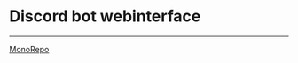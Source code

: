 # Discord bot webinterface

---

[MonoRepo](https://dev.to/alexeagleson/how-to-create-a-node-and-react-monorepo-with-git-submodules-2g83)
